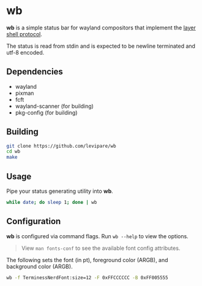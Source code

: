 # wb
**wb** is a simple status bar for wayland compositors that implement the [layer shell protocol](https://wayland.app/protocols/wlr-layer-shell-unstable-v1#compositor-support).

The status is read from stdin and is expected to be newline terminated and utf-8 encoded.

## Dependencies
- wayland
- pixman
- fcft
- wayland-scanner (for building)
- pkg-config (for building)

## Building
```sh
git clone https://github.com/levipare/wb
cd wb
make
```

## Usage
Pipe your status generating utility into **wb**.
```sh
while date; do sleep 1; done | wb
```

## Configuration
**wb** is configured via command flags. Run `wb --help` to view the options.
> View `man fonts-conf` to see the available font config attributes.

The following sets the font (in pt), foreground color (ARGB), and background color (ARGB).
```sh
wb -f TerminessNerdFont:size=12 -F 0xFFCCCCCC -B 0xFF005555
```
